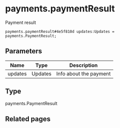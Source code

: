 # payments.paymentResult
Payment result

```
payments.paymentResult#4e5f810d updates:Updates = payments.PaymentResult;
```

## Parameters
| Name | Type | Description |
| ---- | :----: | ----------- |
| updates | Updates | Info about the payment |


## Type
payments.PaymentResult

## Related pages
